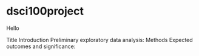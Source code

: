 # dsci100project
Hello

Title
Introduction
Preliminary exploratory data analysis:
Methods
Expected outcomes and significance:
